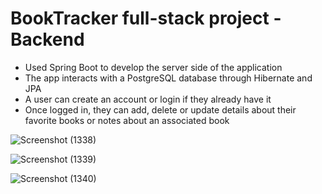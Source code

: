 # BookTracker full-stack project - Backend

- Used Spring Boot to develop the server side of the application
- The app interacts with a PostgreSQL database through Hibernate and JPA
- A user can create an account or login if they already have it
- Once logged in, they can add, delete or update details about their favorite books or notes about an associated book

![Screenshot (1338)](https://github.com/daria-georgiana505/University-Projects/assets/76481293/90dd66e3-3712-42e4-99d9-24c4a776a878)

![Screenshot (1339)](https://github.com/daria-georgiana505/University-Projects/assets/76481293/e8df7cf1-7ee9-45fc-aacc-d97641f842b9)

![Screenshot (1340)](https://github.com/daria-georgiana505/University-Projects/assets/76481293/b9bbbb8a-de55-4031-9ab8-56b9058689c5)
